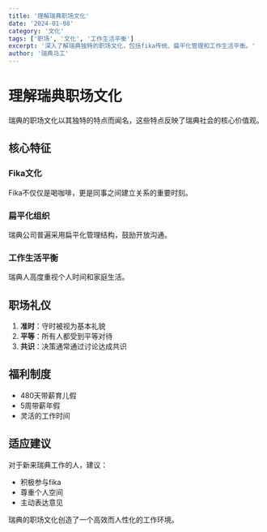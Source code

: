 ```yaml
---
title: '理解瑞典职场文化'
date: '2024-01-08'
category: '文化'
tags: ['职场', '文化', '工作生活平衡']
excerpt: '深入了解瑞典独特的职场文化，包括fika传统、扁平化管理和工作生活平衡。'
author: '瑞典马工'
---
```


# 理解瑞典职场文化

瑞典的职场文化以其独特的特点而闻名，这些特点反映了瑞典社会的核心价值观。

## 核心特征

### Fika文化

Fika不仅仅是喝咖啡，更是同事之间建立关系的重要时刻。

### 扁平化组织

瑞典公司普遍采用扁平化管理结构，鼓励开放沟通。

### 工作生活平衡

瑞典人高度重视个人时间和家庭生活。

## 职场礼仪

1. **准时**：守时被视为基本礼貌
2. **平等**：所有人都受到平等对待
3. **共识**：决策通常通过讨论达成共识

## 福利制度

- 480天带薪育儿假
- 5周带薪年假
- 灵活的工作时间

## 适应建议

对于新来瑞典工作的人，建议：

- 积极参与fika
- 尊重个人空间
- 主动表达意见

瑞典的职场文化创造了一个高效而人性化的工作环境。
